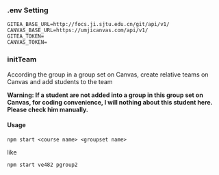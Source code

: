 ### .env Setting

~~~
GITEA_BASE_URL=http://focs.ji.sjtu.edu.cn/git/api/v1/
CANVAS_BASE_URL=https://umjicanvas.com/api/v1/
GITEA_TOKEN=
CANVAS_TOKEN=
~~~



### initTeam

According the group in a group set on Canvas, create relative teams on Canvas and add students to the team

**Warning: If a student are not added into a group in this group set on Canvas, for coding convenience, I will nothing about this student here. Please check him manually.**

#### Usage

~~~
npm start <course name> <groupset name>
~~~

like

`npm start ve482 pgroup2`


